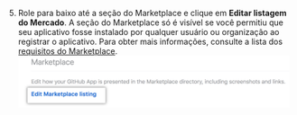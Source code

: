5. Role para baixo até a seção do Marketplace e clique em **Editar listagem do Mercado**. A seção do Marketplace só é visível se você permitiu que seu aplicativo fosse instalado por qualquer usuário ou organização ao registrar o aplicativo.  Para obter mais informações, consulte a lista dos [requisitos do Marketplace](/apps/marketplace/creating-and-submitting-your-app-for-approval/requirements-for-listing-an-app-on-github-marketplace/). ![link para editar sua listagem do GitHub Marketplace](/assets/images/marketplace/marketplace_edit_listing_text.png)
